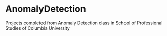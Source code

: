 # AnomalyDetection
Projects completed from Anomaly Detection class in School of Professional Studies of Columbia University
